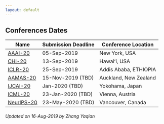 ```yaml
---
layout: default
---
```

## Conferences Dates

Name | Submission Deadline | Conference Location 
------------ | -------------| -------------
[AAAI-20](https://aaai.org/Conferences/AAAI-20/)| 05-Sep-2019| New York, USA
[CHI-20](https://chi2020.acm.org/)|13-Sep-2019|Hawaiʻi, USA
[ICLR-20](https://iclr.cc/) | 25-Sep-2019| Addis Ababa, ETHIOPIA 
[AAMAS-20](https://aamas2020.conference.auckland.ac.nz/)|15-Nov-2019 (TBD)|Auckland, New Zealand
[IJCAI-20](http://www.ijcai20.org) | Jan-2020 (TBD)|Yokohama, Japan
[ICML-20](https://icml.cc/Conferences/2020)| 23-Jan-2020 (TBD)| Vienna, Austria
[NeurIPS-20](https://nips.cc/Conferences/2020)| 23-May-2020 (TBD)|Vancouver, Canada

###### Updated on 16-Aug-2019 by Zhang Yaqian
